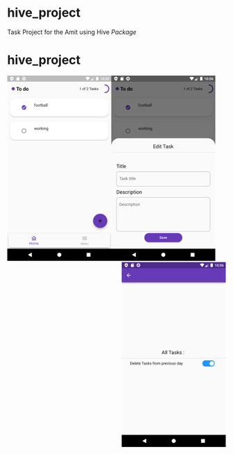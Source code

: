 # hive_project

Task Project for the Amit using Hive *Package*   

# hive_project
<img style="float: left;" src= "https://raw.githubusercontent.com/NovairMikhail14/hive_project/master/asset_markdown/HomePage.png" width="240">  <img style="float: center;" src= "https://raw.githubusercontent.com/NovairMikhail14/hive_project/master/asset_markdown/Edit.png" width="240">  <img style="float: right;" src= "https://raw.githubusercontent.com/NovairMikhail14/hive_project/master/asset_markdown/Sitting.png" width="240">

